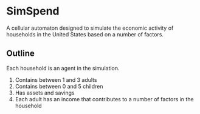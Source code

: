 # SimSpend

A cellular automaton designed to simulate the economic activity of households in the United States based on a number of factors.

## Outline

Each household is an agent in the simulation.

1. Contains between 1 and 3 adults
2. Contains between 0 and 5 children
3. Has assets and savings
4. Each adult has an income that contributes to a number of factors in the household
